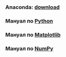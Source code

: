 ### Anaconda: [download](https://www.anaconda.com/download/) 
### Мануал по [Python](http://pythontutor.ru/) 
### Мануал по [Matplotlib](https://matplotlib.org/users/pyplot_tutorial.html)
### Мануал по [NumPy](https://pythonworld.ru/numpy)
